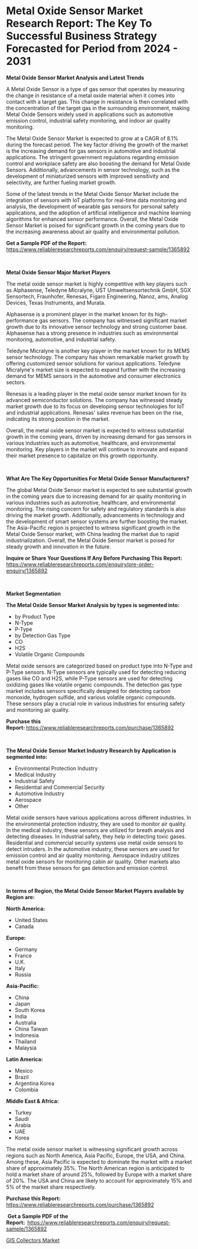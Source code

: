 <p><h1>Metal Oxide Sensor Market Research Report: The Key To Successful Business Strategy Forecasted for Period from 2024 - 2031</h1></p><p><strong>Metal Oxide Sensor Market Analysis and Latest Trends</strong></p>
<p><p>A Metal Oxide Sensor is a type of gas sensor that operates by measuring the change in resistance of a metal oxide material when it comes into contact with a target gas. This change in resistance is then correlated with the concentration of the target gas in the surrounding environment, making Metal Oxide Sensors widely used in applications such as automotive emission control, industrial safety monitoring, and indoor air quality monitoring.</p><p>The Metal Oxide Sensor Market is expected to grow at a CAGR of 8.1% during the forecast period. The key factor driving the growth of the market is the increasing demand for gas sensors in automotive and industrial applications. The stringent government regulations regarding emission control and workplace safety are also boosting the demand for Metal Oxide Sensors. Additionally, advancements in sensor technology, such as the development of miniaturized sensors with improved sensitivity and selectivity, are further fueling market growth.</p><p>Some of the latest trends in the Metal Oxide Sensor Market include the integration of sensors with IoT platforms for real-time data monitoring and analysis, the development of wearable gas sensors for personal safety applications, and the adoption of artificial intelligence and machine learning algorithms for enhanced sensor performance. Overall, the Metal Oxide Sensor Market is poised for significant growth in the coming years due to the increasing awareness about air quality and environmental pollution.</p></p>
<p><strong>Get a Sample PDF of the Report:&nbsp;</strong> <a href="https://www.reliableresearchreports.com/enquiry/request-sample/1365892">https://www.reliableresearchreports.com/enquiry/request-sample/1365892</a></p>
<p>&nbsp;</p>
<p><strong>Metal Oxide Sensor Major Market Players</strong></p>
<p><p>The metal oxide sensor market is highly competitive with key players such as Alphasense, Teledyne Micralyne, UST Umweltsensortechnik GmbH, SGX Sensortech, Fraunhofer, Renesas, Figaro Engineering, Nanoz, ams, Analog Devices, Texas Instruments, and Murata. </p><p>Alphasense is a prominent player in the market known for its high-performance gas sensors. The company has witnessed significant market growth due to its innovative sensor technology and strong customer base. Alphasense has a strong presence in industries such as environmental monitoring, automotive, and industrial safety.</p><p>Teledyne Micralyne is another key player in the market known for its MEMS sensor technology. The company has shown remarkable market growth by offering customized sensor solutions for various applications. Teledyne Micralyne's market size is expected to expand further with the increasing demand for MEMS sensors in the automotive and consumer electronics sectors.</p><p>Renesas is a leading player in the metal oxide sensor market known for its advanced semiconductor solutions. The company has witnessed steady market growth due to its focus on developing sensor technologies for IoT and industrial applications. Renesas' sales revenue has been on the rise, indicating its strong position in the market.</p><p>Overall, the metal oxide sensor market is expected to witness substantial growth in the coming years, driven by increasing demand for gas sensors in various industries such as automotive, healthcare, and environmental monitoring. Key players in the market will continue to innovate and expand their market presence to capitalize on this growth opportunity.</p></p>
<p>&nbsp;</p>
<p><strong>What Are The Key Opportunities For Metal Oxide Sensor Manufacturers?</strong></p>
<p><p>The global Metal Oxide Sensor market is expected to see substantial growth in the coming years due to increasing demand for air quality monitoring in various industries such as automotive, healthcare, and environmental monitoring. The rising concern for safety and regulatory standards is also driving the market growth. Additionally, advancements in technology and the development of smart sensor systems are further boosting the market. The Asia-Pacific region is projected to witness significant growth in the Metal Oxide Sensor market, with China leading the market due to rapid industrialization. Overall, the Metal Oxide Sensor market is poised for steady growth and innovation in the future.</p></p>
<p><strong>Inquire or Share Your Questions If Any Before Purchasing This Report:</strong> <a href="https://www.reliableresearchreports.com/enquiry/pre-order-enquiry/1365892">https://www.reliableresearchreports.com/enquiry/pre-order-enquiry/1365892</a></p>
<p>&nbsp;</p>
<p><strong>Market Segmentation</strong></p>
<p><strong>The Metal Oxide Sensor Market Analysis by types is segmented into:</strong></p>
<p><ul><li>by Product Type</li><li>N-Type</li><li>P-Type</li><li>by Detection Gas Type</li><li>CO</li><li>H2S</li><li>Volatile Organic Compounds</li></ul></p>
<p><p>Metal oxide sensors are categorized based on product type into N-Type and P-Type sensors. N-Type sensors are typically used for detecting reducing gases like CO and H2S, while P-Type sensors are used for detecting oxidizing gases like volatile organic compounds. The detection gas type market includes sensors specifically designed for detecting carbon monoxide, hydrogen sulfide, and various volatile organic compounds. These sensors play a crucial role in various industries for ensuring safety and monitoring air quality.</p></p>
<p><strong>Purchase this Report:&nbsp;</strong><a href="https://www.reliableresearchreports.com/purchase/1365892">https://www.reliableresearchreports.com/purchase/1365892</a></p>
<p>&nbsp;</p>
<p><strong>The Metal Oxide Sensor Market Industry Research by Application is segmented into:</strong></p>
<p><ul><li>Environmental Protection Industry</li><li>Medical Industry</li><li>Industrial Safety</li><li>Residential and Commercial Security</li><li>Automotive Industry</li><li>Aerospace</li><li>Other</li></ul></p>
<p><p>Metal oxide sensors have various applications across different industries. In the environmental protection industry, they are used to monitor air quality. In the medical industry, these sensors are utilized for breath analysis and detecting diseases. In industrial safety, they help in detecting toxic gases. Residential and commercial security systems use metal oxide sensors to detect intruders. In the automotive industry, these sensors are used for emission control and air quality monitoring. Aerospace industry utilizes metal oxide sensors for monitoring cabin air quality. Other markets also benefit from these sensors for gas detection and emission control.</p></p>
<p>&nbsp;</p>
<p><strong>In terms of Region, the Metal Oxide Sensor Market Players available by Region are:</strong></p>
<p>
    <p> <strong> North America: </strong>
        <ul>
            <li>United States</li>
            <li>Canada</li>
        </ul>
        </p> 
    <p> <strong> Europe: </strong>
        <ul>
            <li>Germany</li>
            <li>France</li>
            <li>U.K.</li>
            <li>Italy</li>
            <li>Russia</li>
        </ul>
        </p> 
    <p> <strong> Asia-Pacific: </strong>
        <ul>
            <li>China</li>
            <li>Japan</li>
            <li>South Korea</li>
            <li>India</li>
            <li>Australia</li>
            <li>China Taiwan</li>
            <li>Indonesia</li>
            <li>Thailand</li>
            <li>Malaysia</li>
        </ul>
        </p> 
    <p> <strong> Latin America: </strong>
        <ul>
            <li>Mexico</li>
            <li>Brazil</li>
            <li>Argentina Korea</li>
            <li>Colombia</li>
        </ul>
        </p> 
    <p> <strong> Middle East & Africa: </strong>
        <ul>
            <li>Turkey</li>
            <li>Saudi</li>
            <li>Arabia</li>
            <li>UAE</li>
            <li>Korea</li>
        </ul>
    </p>
    </p>
<p><p>The metal oxide sensor market is witnessing significant growth across regions such as North America, Asia Pacific, Europe, the USA, and China. Among these, Asia Pacific is expected to dominate the market with a market share of approximately 35%. The North American region is anticipated to hold a market share of around 25%, followed by Europe with a market share of 20%. The USA and China are likely to account for approximately 15% and 5% of the market share respectively.</p></p>
<p><strong>Purchase this Report: </strong><a href="https://www.reliableresearchreports.com/purchase/1365892">https://www.reliableresearchreports.com/purchase/1365892</a></p>
<p>&nbsp;<strong>Get a Sample PDF of the Report:&nbsp;&nbsp;</strong><a href="https://www.reliableresearchreports.com/enquiry/request-sample/1365892">https://www.reliableresearchreports.com/enquiry/request-sample/1365892</a></p>
<p><strong></strong></p>
<p><p><a href="https://github.com/mohamedbakry57/Market-Research-Report-List-1/blob/main/gis-collectors-market.md">GIS Collectors Market</a></p></p>